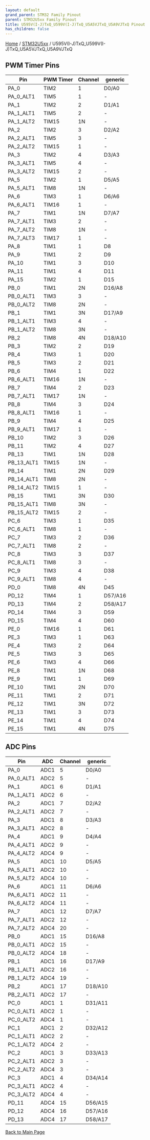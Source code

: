 ```yaml
---
layout: default
grand_parent: STM32 Family Pinout
parent: STM32U5xx Family Pinout
title: U595V(I-J)TxQ_U599V(I-J)TxQ_U5A5VJTxQ_U5A9VJTxQ Pinout
has_children: false
---
```


[Home](../../index) / [STM32U5xx](../index) / U595V(I-J)TxQ_U599V(I-J)TxQ_U5A5VJTxQ_U5A9VJTxQ

## PWM Timer Pins

| Pin | PWM Timer | Channel | generic |
| --- | --- | --- | --- |
| PA_0 | TIM2 | 1 | D0/A0 |
| PA_0_ALT1 | TIM5 | 1 | - |
| PA_1 | TIM2 | 2 | D1/A1 |
| PA_1_ALT1 | TIM5 | 2 | - |
| PA_1_ALT2 | TIM15 | 1N | - |
| PA_2 | TIM2 | 3 | D2/A2 |
| PA_2_ALT1 | TIM5 | 3 | - |
| PA_2_ALT2 | TIM15 | 1 | - |
| PA_3 | TIM2 | 4 | D3/A3 |
| PA_3_ALT1 | TIM5 | 4 | - |
| PA_3_ALT2 | TIM15 | 2 | - |
| PA_5 | TIM2 | 1 | D5/A5 |
| PA_5_ALT1 | TIM8 | 1N | - |
| PA_6 | TIM3 | 1 | D6/A6 |
| PA_6_ALT1 | TIM16 | 1 | - |
| PA_7 | TIM1 | 1N | D7/A7 |
| PA_7_ALT1 | TIM3 | 2 | - |
| PA_7_ALT2 | TIM8 | 1N | - |
| PA_7_ALT3 | TIM17 | 1 | - |
| PA_8 | TIM1 | 1 | D8 |
| PA_9 | TIM1 | 2 | D9 |
| PA_10 | TIM1 | 3 | D10 |
| PA_11 | TIM1 | 4 | D11 |
| PA_15 | TIM2 | 1 | D15 |
| PB_0 | TIM1 | 2N | D16/A8 |
| PB_0_ALT1 | TIM3 | 3 | - |
| PB_0_ALT2 | TIM8 | 2N | - |
| PB_1 | TIM1 | 3N | D17/A9 |
| PB_1_ALT1 | TIM3 | 4 | - |
| PB_1_ALT2 | TIM8 | 3N | - |
| PB_2 | TIM8 | 4N | D18/A10 |
| PB_3 | TIM2 | 2 | D19 |
| PB_4 | TIM3 | 1 | D20 |
| PB_5 | TIM3 | 2 | D21 |
| PB_6 | TIM4 | 1 | D22 |
| PB_6_ALT1 | TIM16 | 1N | - |
| PB_7 | TIM4 | 2 | D23 |
| PB_7_ALT1 | TIM17 | 1N | - |
| PB_8 | TIM4 | 3 | D24 |
| PB_8_ALT1 | TIM16 | 1 | - |
| PB_9 | TIM4 | 4 | D25 |
| PB_9_ALT1 | TIM17 | 1 | - |
| PB_10 | TIM2 | 3 | D26 |
| PB_11 | TIM2 | 4 | D27 |
| PB_13 | TIM1 | 1N | D28 |
| PB_13_ALT1 | TIM15 | 1N | - |
| PB_14 | TIM1 | 2N | D29 |
| PB_14_ALT1 | TIM8 | 2N | - |
| PB_14_ALT2 | TIM15 | 1 | - |
| PB_15 | TIM1 | 3N | D30 |
| PB_15_ALT1 | TIM8 | 3N | - |
| PB_15_ALT2 | TIM15 | 2 | - |
| PC_6 | TIM3 | 1 | D35 |
| PC_6_ALT1 | TIM8 | 1 | - |
| PC_7 | TIM3 | 2 | D36 |
| PC_7_ALT1 | TIM8 | 2 | - |
| PC_8 | TIM3 | 3 | D37 |
| PC_8_ALT1 | TIM8 | 3 | - |
| PC_9 | TIM3 | 4 | D38 |
| PC_9_ALT1 | TIM8 | 4 | - |
| PD_0 | TIM8 | 4N | D45 |
| PD_12 | TIM4 | 1 | D57/A16 |
| PD_13 | TIM4 | 2 | D58/A17 |
| PD_14 | TIM4 | 3 | D59 |
| PD_15 | TIM4 | 4 | D60 |
| PE_0 | TIM16 | 1 | D61 |
| PE_3 | TIM3 | 1 | D63 |
| PE_4 | TIM3 | 2 | D64 |
| PE_5 | TIM3 | 3 | D65 |
| PE_6 | TIM3 | 4 | D66 |
| PE_8 | TIM1 | 1N | D68 |
| PE_9 | TIM1 | 1 | D69 |
| PE_10 | TIM1 | 2N | D70 |
| PE_11 | TIM1 | 2 | D71 |
| PE_12 | TIM1 | 3N | D72 |
| PE_13 | TIM1 | 3 | D73 |
| PE_14 | TIM1 | 4 | D74 |
| PE_15 | TIM1 | 4N | D75 |


## ADC Pins

| Pin | ADC | Channel | generic |
| --- | --- | --- | --- |
| PA_0 | ADC1 | 5 | D0/A0 |
| PA_0_ALT1 | ADC2 | 5 | - |
| PA_1 | ADC1 | 6 | D1/A1 |
| PA_1_ALT1 | ADC2 | 6 | - |
| PA_2 | ADC1 | 7 | D2/A2 |
| PA_2_ALT1 | ADC2 | 7 | - |
| PA_3 | ADC1 | 8 | D3/A3 |
| PA_3_ALT1 | ADC2 | 8 | - |
| PA_4 | ADC1 | 9 | D4/A4 |
| PA_4_ALT1 | ADC2 | 9 | - |
| PA_4_ALT2 | ADC4 | 9 | - |
| PA_5 | ADC1 | 10 | D5/A5 |
| PA_5_ALT1 | ADC2 | 10 | - |
| PA_5_ALT2 | ADC4 | 10 | - |
| PA_6 | ADC1 | 11 | D6/A6 |
| PA_6_ALT1 | ADC2 | 11 | - |
| PA_6_ALT2 | ADC4 | 11 | - |
| PA_7 | ADC1 | 12 | D7/A7 |
| PA_7_ALT1 | ADC2 | 12 | - |
| PA_7_ALT2 | ADC4 | 20 | - |
| PB_0 | ADC1 | 15 | D16/A8 |
| PB_0_ALT1 | ADC2 | 15 | - |
| PB_0_ALT2 | ADC4 | 18 | - |
| PB_1 | ADC1 | 16 | D17/A9 |
| PB_1_ALT1 | ADC2 | 16 | - |
| PB_1_ALT2 | ADC4 | 19 | - |
| PB_2 | ADC1 | 17 | D18/A10 |
| PB_2_ALT1 | ADC2 | 17 | - |
| PC_0 | ADC1 | 1 | D31/A11 |
| PC_0_ALT1 | ADC2 | 1 | - |
| PC_0_ALT2 | ADC4 | 1 | - |
| PC_1 | ADC1 | 2 | D32/A12 |
| PC_1_ALT1 | ADC2 | 2 | - |
| PC_1_ALT2 | ADC4 | 2 | - |
| PC_2 | ADC1 | 3 | D33/A13 |
| PC_2_ALT1 | ADC2 | 3 | - |
| PC_2_ALT2 | ADC4 | 3 | - |
| PC_3 | ADC1 | 4 | D34/A14 |
| PC_3_ALT1 | ADC2 | 4 | - |
| PC_3_ALT2 | ADC4 | 4 | - |
| PD_11 | ADC4 | 15 | D56/A15 |
| PD_12 | ADC4 | 16 | D57/A16 |
| PD_13 | ADC4 | 17 | D58/A17 |


[Back to Main Page](../../index)